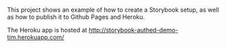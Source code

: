 This project shows an example of how to create a Storybook setup, as well as how to publish it to Github Pages and Heroku.

The Heroku app is hosted at http://storybook-authed-demo-tim.herokuapp.com/
